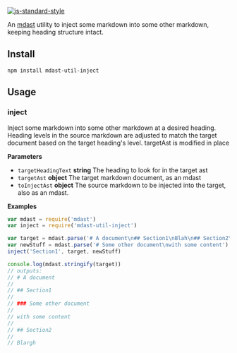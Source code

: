 [![js-standard-style](https://cdn.rawgit.com/feross/standard/master/badge.svg)](https://github.com/feross/standard)

An [mdast](https://github.com/wooorm/mdast) utility to inject some markdown
into some other markdown, keeping heading structure intact.

## Install

    npm install mdast-util-inject

## Usage

### inject

Inject some markdown into some other markdown at a desired heading.  Heading
levels in the source markdown are adjusted to match the target document
based on the target heading's level.  targetAst is modified in place

**Parameters**

-   `targetHeadingText` **string** The heading to look for in the target ast
-   `targetAst` **object** The target markdown document, as an mdast
-   `toInjectAst` **object** The source markdown to be injected into the target, also as an mdast.

**Examples**

```javascript
var mdast = require('mdast')
var inject = require('mdast-util-inject')

var target = mdast.parse('# A document\n## Section1\nBlah\n## Section2\nBlargh')
var newStuff = mdast.parse('# Some other document\nwith some content')
inject('Section1', target, newStuff)

console.log(mdast.stringify(target))
// outputs:
// # A document
//
// ## Section1
//
// ### Some other document
//
// with some content
//
// ## Section2
//
// Blargh
```
